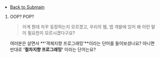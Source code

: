 - [Back to Submain](../head.md)

1. OOP? POP?

   > 이게 뭔데 자꾸 등장하는지 모르겠고, 우리의 웹, 앱 개발에 있어 왜 이런 말이 필요한지 모르시겠다구요?

   여러분은 살면서 **'객체지향 프로그래밍'**이라는 단어를 들어보셨나요? 아니면 반대로 **'절차지향 프로그래밍'** 이라는 단어는요?
